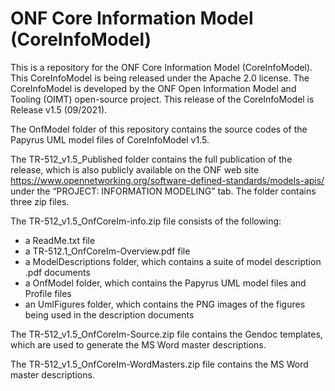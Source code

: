 # ONF Core Information Model (CoreInfoModel)

This is a repository for the ONF Core Information Model (CoreInfoModel). This CoreInfoModel is being released under the Apache 2.0 license. The CoreInfoModel is developed by the ONF Open Information Model and Tooling (OIMT) open-source project. This release of the CoreInfoModel is Release v1.5 (09/2021).

The OnfModel folder of this repository contains the source codes of the Papyrus UML model files of CoreInfoModel v1.5.

The TR-512_v1.5_Published folder contains the full publication of the release, which is also publicly available on the ONF web site https://www.opennetworking.org/software-defined-standards/models-apis/ under the “PROJECT: INFORMATION MODELING” tab.  The folder contains three zip files.

The TR-512_v1.5_OnfCoreIm-info.zip file consists of the following:

-	a ReadMe.txt file
-	a TR-512.1_OnfCoreIm-Overview.pdf file
-	a ModelDescriptions folder, which contains a suite of model description .pdf documents
-	a OnfModel folder, which contains the Papyrus UML model files and Profile files 
-	an UmlFigures folder, which contains the PNG images of the figures being used in the description documents 

The TR-512_v1.5_OnfCoreIm-Source.zip file contains the Gendoc templates, which are used to generate the MS Word master descriptions.

The TR-512_v1.5_OnfCoreIm-WordMasters.zip file contains the MS Word master descriptions.

